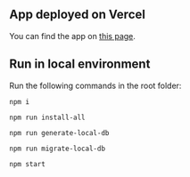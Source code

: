 ## App deployed on Vercel

You can find the app on [this page](https://contact-app-oyhz.vercel.app/).

## Run in local environment

Run the following commands in the root folder:

`npm i`

`npm run install-all`

`npm run generate-local-db`

`npm run migrate-local-db`

`npm start`

